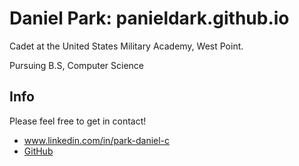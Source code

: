 # Daniel Park: panieldark.github.io
Cadet at the United States Military Academy, West Point.

Pursuing B.S, Computer Science

## Info

Please feel free to get in contact!

* www.linkedin.com/in/park-daniel-c
* [GitHub](https://github.com/panieldark/)
